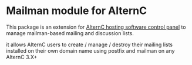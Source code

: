
Mailman module for AlternC
==========================

This package is an extension for [AlternC hosting software control panel](https://alternc.com) to manage mailman-based mailing and discussion lists.

it allows AlternC users to create / manage / destroy their mailing lists installed on their own domain name using postfix and mailman on any AlternC 3.X+

